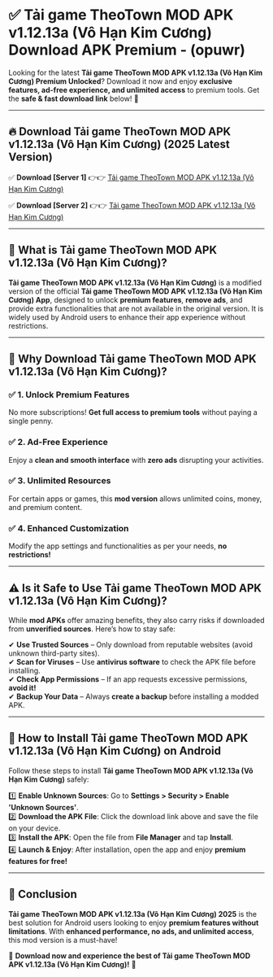 
# ✅ Tải game TheoTown MOD APK v1.12.13a (Vô Hạn Kim Cương) Download APK Premium -  (opuwr) 

Looking for the latest **Tải game TheoTown MOD APK v1.12.13a (Vô Hạn Kim Cương) Premium Unlocked**? Download it now and enjoy **exclusive features, ad-free experience, and unlimited access** to premium tools. Get the **safe & fast download link** below! 🚀

---

## 🔥 Download Tải game TheoTown MOD APK v1.12.13a (Vô Hạn Kim Cương) (2025 Latest Version)

✅ **Download [Server 1]** 👉👉 [Tải game TheoTown MOD APK v1.12.13a (Vô Hạn Kim Cương) ](https://apkcomod.com?title=Tải_game_TheoTown_MOD_APK_v1.12.13a_(Vô_Hạn_Kim_Cương))  

✅ **Download [Server 2]** 👉👉 [Tải game TheoTown MOD APK v1.12.13a (Vô Hạn Kim Cương) ](https://apkcomod.com?title=Tải_game_TheoTown_MOD_APK_v1.12.13a_(Vô_Hạn_Kim_Cương))  


---

## 📌 What is Tải game TheoTown MOD APK v1.12.13a (Vô Hạn Kim Cương)?

**Tải game TheoTown MOD APK v1.12.13a (Vô Hạn Kim Cương)** is a modified version of the official **Tải game TheoTown MOD APK v1.12.13a (Vô Hạn Kim Cương) App**, designed to unlock **premium features**, **remove ads**, and provide extra functionalities that are not available in the original version. It is widely used by Android users to enhance their app experience without restrictions.

---

## 🌟 Why Download Tải game TheoTown MOD APK v1.12.13a (Vô Hạn Kim Cương)?

### ✅ 1. Unlock Premium Features
No more subscriptions! **Get full access to premium tools** without paying a single penny.

### ✅ 2. Ad-Free Experience
Enjoy a **clean and smooth interface** with **zero ads** disrupting your activities.

### ✅ 3. Unlimited Resources
For certain apps or games, this **mod version** allows unlimited coins, money, and premium content.

### ✅ 4. Enhanced Customization
Modify the app settings and functionalities as per your needs, **no restrictions!**

---

## ⚠️ Is it Safe to Use Tải game TheoTown MOD APK v1.12.13a (Vô Hạn Kim Cương)?

While **mod APKs** offer amazing benefits, they also carry risks if downloaded from **unverified sources**. Here’s how to stay safe:

✔ **Use Trusted Sources** – Only download from reputable websites (avoid unknown third-party sites).  
✔ **Scan for Viruses** – Use **antivirus software** to check the APK file before installing.  
✔ **Check App Permissions** – If an app requests excessive permissions, **avoid it!**  
✔ **Backup Your Data** – Always **create a backup** before installing a modded APK.

---

## 📲 How to Install Tải game TheoTown MOD APK v1.12.13a (Vô Hạn Kim Cương) on Android

Follow these steps to install **Tải game TheoTown MOD APK v1.12.13a (Vô Hạn Kim Cương)** safely:

1️⃣ **Enable Unknown Sources**: Go to **Settings > Security > Enable 'Unknown Sources'**.  
2️⃣ **Download the APK File**: Click the download link above and save the file on your device.  
3️⃣ **Install the APK**: Open the file from **File Manager** and tap **Install**.  
4️⃣ **Launch & Enjoy**: After installation, open the app and enjoy **premium features for free!**

---

## 🚀 Conclusion

**Tải game TheoTown MOD APK v1.12.13a (Vô Hạn Kim Cương) 2025** is the best solution for Android users looking to enjoy **premium features without limitations**. With **enhanced performance, no ads, and unlimited access**, this mod version is a must-have!

🔻 **Download now and experience the best of Tải game TheoTown MOD APK v1.12.13a (Vô Hạn Kim Cương)!** 🔻


